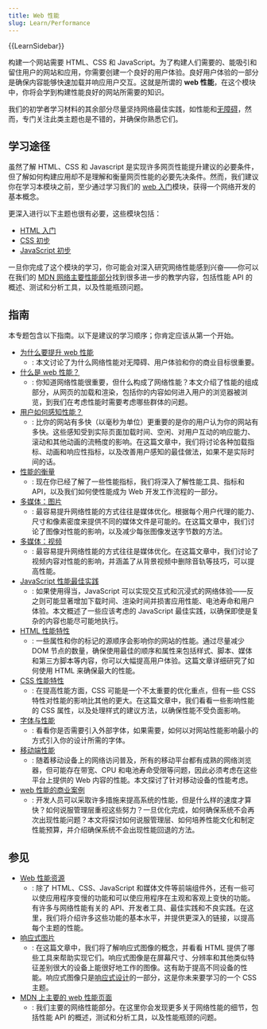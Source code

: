 ```yaml
---
title: Web 性能
slug: Learn/Performance
---
```


{{LearnSidebar}}

构建一个网站需要 HTML、CSS 和 JavaScript。为了构建人们需要的、能吸引和留住用户的网站和应用，你需要创建一个良好的用户体验。良好用户体验的一部分是确保内容能够快速加载并响应用户交互。这就是所谓的 **web 性能**，在这个模块中，你将会学到构建性能良好的网站所需要的知识。

我们的初学者学习材料的其余部分尽量坚持网络最佳实践，如性能和[无障碍](/zh-CN/docs/Learn/Accessibility)，然而，专门关注此类主题也是不错的，并确保你熟悉它们。

## 学习途径

虽然了解 HTML、CSS 和 Javascript 是实现许多网页性能提升建议的必要条件，但了解如何构建应用却不是理解和衡量网页性能的必要先决条件。然而，我们建议你在学习本模块之前，至少通过学习我们的 [web 入门](/zh-CN/docs/Learn/Getting_started_with_the_web)模块，获得一个网络开发的基本概念。

更深入进行以下主题也很有必要，这些模块包括：

- [HTML 入门](/zh-CN/docs/Learn/HTML/Introduction_to_HTML)
- [CSS 初步](/zh-CN/docs/Learn/CSS/First_steps)
- [JavaScript 初步](/zh-CN/docs/Learn/JavaScript/First_steps)

一旦你完成了这个模块的学习，你可能会对深入研究网络性能感到兴奋——你可以在我们的 [MDN 网络主要性能部分](/zh-CN/docs/Web/Performance)找到很多进一步的教学内容，包括性能 API 的概述、测试和分析工具，以及性能瓶颈问题。

## 指南

本专题包含以下指南。以下是建议的学习顺序；你肯定应该从第一个开始。

- [为什么要提升 web 性能](/zh-CN/docs/Learn/Performance/why_web_performance)
  - : 本文讨论了为什么网络性能对无障碍、用户体验和你的商业目标很重要。
- [什么是 web 性能？](/zh-CN/docs/Learn/Performance/What_is_web_performance)
  - : 你知道网络性能很重要，但什么构成了网络性能？本文介绍了性能的组成部分，从网页的加载和渲染，包括你的内容如何进入用户的浏览器被浏览，到我们在考虑性能时需要考虑哪些群体的问题。
- [用户如何感知性能？](/zh-CN/docs/Learn/Performance/Perceived_performance)
  - : 比你的网站有多快（以毫秒为单位）更重要的是你的用户认为你的网站有多快。这些感知受到实际页面加载时间、空闲、对用户互动的响应能力、滚动和其他动画的流畅度的影响。在这篇文章中，我们将讨论各种加载指标、动画和响应性指标，以及改善用户感知的最佳做法，如果不是实际时间的话。
- [性能的衡量](/zh-CN/docs/Learn/Performance/Measuring_performance)
  - : 现在你已经了解了一些性能指标，我们将深入了解性能工具、指标和 API，以及我们如何使性能成为 Web 开发工作流程的一部分。
- [多媒体：图片](/zh-CN/docs/Learn/Performance/Multimedia)
  - : 最容易提升网络性能的方式往往是媒体优化。根据每个用户代理的能力、尺寸和像素密度来提供不同的媒体文件是可能的。在这篇文章中，我们讨论了图像对性能的影响，以及减少每张图像发送字节数的方法。
- [多媒体：视频](/zh-CN/docs/Learn/Performance/video)
  - : 最容易提升网络性能的方式往往是媒体优化。在这篇文章中，我们讨论了视频内容对性能的影响，并涵盖了从背景视频中删除音轨等技巧，可以提高性能。
- [JavaScript 性能最佳实践](/zh-CN/docs/Learn/Performance/JavaScript)
  - : 如果使用得当，JavaScript 可以实现交互式和沉浸式的网络体验——反之则可能显著增加下载时间、渲染时间并损害应用性能、电池寿命和用户体验。本文概述了一些应该考虑的 JavaScript 最佳实践，以确保即使是复杂的内容也能尽可能地执行。
- [HTML 性能特性](/zh-CN/docs/Learn/Performance/HTML)
  - : 一些属性和你的标记的源顺序会影响你的网站的性能。通过尽量减少 DOM 节点的数量，确保使用最佳的顺序和属性来包括样式、脚本、媒体和第三方脚本等内容，你可以大幅提高用户体验。这篇文章详细研究了如何使用 HTML 来确保最大的性能。
- [CSS 性能特性](/zh-CN/docs/Learn/Performance/CSS)
  - : 在提高性能方面，CSS 可能是一个不太重要的优化重点，但有一些 CSS 特性对性能的影响比其他的更大。在这篇文章中，我们看看一些影响性能的 CSS 属性，以及处理样式的建议方法，以确保性能不受负面影响。
- [字体与性能](/zh-CN/docs/Learn/Performance/Fonts)
  - : 看看你是否需要引入外部字体，如果需要，如何以对网站性能影响最小的方式引入你的设计所需的字体。
- [移动端性能](/zh-CN/docs/Learn/Performance/Mobile)
  - : 随着移动设备上的网络访问普及，所有的移动平台都有成熟的网络浏览器，但可能存在带宽、CPU 和电池寿命受限等问题，因此必须考虑在这些平台上提供的 Web 内容的性能。本文探讨了针对移动设备的性能考虑。
- [web 性能的商业案例](/zh-CN/docs/Learn/Performance/business_case_for_performance)
  - : 开发人员可以采取许多措施来提高系统的性能，但是什么样的速度才算快？如何说服管理层重视这些努力？一旦优化完成，如何确保系统不会再次出现性能问题？本文将探讨如何说服管理层、如何培养性能文化和制定性能预算，并介绍确保系统不会出现性能回退的方法。

## 参见

- [Web 性能资源](/zh-CN/docs/Learn/Performance/Web_Performance_Basics)
  - : 除了 HTML、CSS、JavaScript 和媒体文件等前端组件外，还有一些可以使应用程序变慢的功能和可以使应用程序在主观和客观上变快的功能。有许多与网络性能有关的 API、开发者工具、最佳实践和不良实践。在这里，我们将介绍许多这些功能的基本水平，并提供更深入的链接，以提高每个主题的性能。
- [响应式图片](/zh-CN/docs/Learn/HTML/Multimedia_and_embedding/Responsive_images)
  - : 在这篇文章中，我们将了解响应式图像的概念，并看看 HTML 提供了哪些工具来帮助实现它们。响应式图像是在屏幕尺寸、分辨率和其他类似特征差别很大的设备上能很好地工作的图像。这有助于提高不同设备的性能。响应式图像只是[响应式设计](/zh-CN/docs/Learn/CSS/CSS_layout/Responsive_Design)的一部分，这是你未来要学习的一个 CSS 主题。
- [MDN 上主要的 web 性能页面](/zh-CN/docs/Web/Performance)
  - : 我们主要的网络性能部分。在这里你会发现更多关于网络性能的细节，包括性能 API 的概述，测试和分析工具，以及性能瓶颈的问题。

